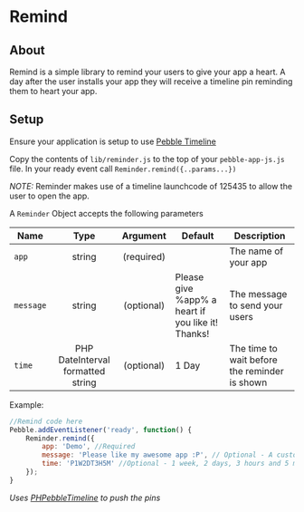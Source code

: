 # Remind

## About

Remind is a simple library to remind your users to give your app a heart. A day after the user installs your app they will receive a timeline pin reminding them to heart your app. 

##  Setup

Ensure your application is setup to use [Pebble Timeline](http://developer.getpebble.com/guides/timeline/timeline-enabling/)

Copy the contents of `lib/reminder.js` to the top of your `pebble-app-js.js` file. In your ready event call `Reminder.remind({..params...})`

*NOTE:* Reminder makes use of a timeline launchcode of 125435 to allow the user to open the app.

A `Reminder` Object accepts the following parameters

| Name                 | Type                                 | Argument   | Default                                              | Description                                                              |
| ----                 | :----:                               | :--------: | ---------                                            | -------------                                                            |
| `app`                | string                               | (required) |                                                      | The name of your app                                          |
| `message`            | string                               | (optional) | Please give %app% a heart if you like it! Thanks!    | The message to send your users                                |
| `time`               | PHP DateInterval formatted string    | (optional) | 1 Day                                                | The time to wait before the reminder is shown                 |

Example:
```js
//Remind code here
Pebble.addEventListener('ready', function() {
    Reminder.remind({
        app: 'Demo', //Required
        message: 'Please like my awesome app :P', // Optional - A custom message to send your users when reminding them
        time: 'P1W2DT3H5M' //Optional - 1 week, 2 days, 3 hours and 5 minutes
    });
}
```

_Uses [PHPebbleTimeline](https://github.com/fletchto99/phpebbletimeline) to push the pins_